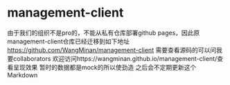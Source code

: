 # management-client
由于我们的组织不是pro的，不能从私有仓库部署github pages，因此原management-client仓库已经迁移到如下地址
https://github.com/WangMinan/management-client
需要查看源码的可以问我要collaborators
欢迎访问https://wangminan.github.io/management-client/查看呈现效果
暂时的数据都是mock的所以使劲造
之后会不定期更新这个Markdown

